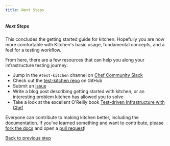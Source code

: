 ```yaml
---
title: Next Steps
---
```


##### Next Steps

This concludes the getting started guide for kitchen. Hopefully you are now more comfortable with Kitchen's basic usage, fundamental concepts, and a feel for a testing workflow.

From here, there are a few resources that can help you along your infrastructure testing journey:

* Jump in the `#test-kitchen` channel on [Chef Community Slack](http://community-slack.chef.io/)
* Check out the [test-kitchen repo](https://github.com/test-kitchen/test-kitchen) on GitHub
* Submit an [issue](https://github.com/test-kitchen/test-kitchen/issues)
* Write a blog post describing getting started with kitchen, or an interesting problem kitchen has allowed you to solve
* Take a look at the excellent O'Reilly book [Test-driven Infrastructure with Chef](http://shop.oreilly.com/product/0636920030973.do)

Everyone can contribute to making kitchen better, including the documentation. If you've learned something and want to contribute, please [fork the docs](https://github.com/test-kitchen/kitchen-docs) and open a [pull request](https://help.github.com/articles/creating-a-pull-request-from-a-fork/)!

<div class="sidebar--footer">
<a class="sidebar--footer--back" href="/docs/getting-started/dynamic-configuration">Back to previous step</a>
</div>
